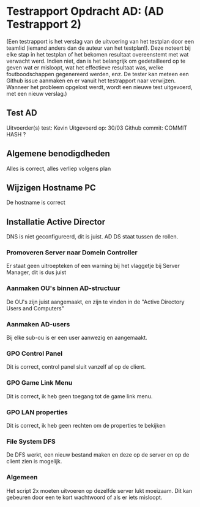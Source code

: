 # Testrapport Opdracht AD: (AD Testrapport 2)

(Een testrapport is het verslag van de uitvoering van het testplan door een teamlid (iemand anders dan de auteur van het testplan!). Deze noteert bij elke stap in het testplan of het bekomen resultaat overeenstemt met wat verwacht werd. Indien niet, dan is het belangrijk om gedetailleerd op te geven wat er misloopt, wat het effectieve resultaat was, welke foutboodschappen gegenereerd werden, enz. De tester kan meteen een Github issue aanmaken en er vanuit het testrapport naar verwijzen. Wanneer het probleem opgelost werdt, wordt een nieuwe test uitgevoerd, met een nieuw verslag.)

## Test AD

Uitvoerder(s) test: Kevin
Uitgevoerd op: 30/03
Github commit: COMMIT HASH ?

## Algemene benodigdheden

Alles is correct, alles verliep volgens plan

## Wijzigen Hostname PC

De hostname is correct

## Installatie Active Director

DNS is niet geconfigureerd, dit is juist. AD DS staat tussen de rollen.

### Promoveren Server naar Domein Controller

Er staat geen uitroepteken of een warning bij het vlaggetje bij Server Manager, dit is dus juist

### Aanmaken OU's binnen AD-structuur

De OU's zijn juist aangemaakt, en zijn te vinden in de "Active Directory Users and Computers"

### Aanmaken AD-users

Bij elke sub-ou is er een user aanwezig en aangemaakt.

### GPO Control Panel

Dit is correct, control panel sluit vanzelf af op de client.

### GPO Game Link Menu

Dit is correct, ik heb geen toegang tot de game link menu.

### GPO LAN properties

Dit is correct, ik heb geen rechten om de properties te bekijken

### File System DFS

De DFS werkt, een nieuw bestand maken en deze op de server en op de client zien is mogelijk.

### Algemeen

Het script 2x moeten uitvoeren op dezelfde server lukt moeizaam. Dit kan gebeuren door een te kort wachtwoord of als er iets misloopt.
